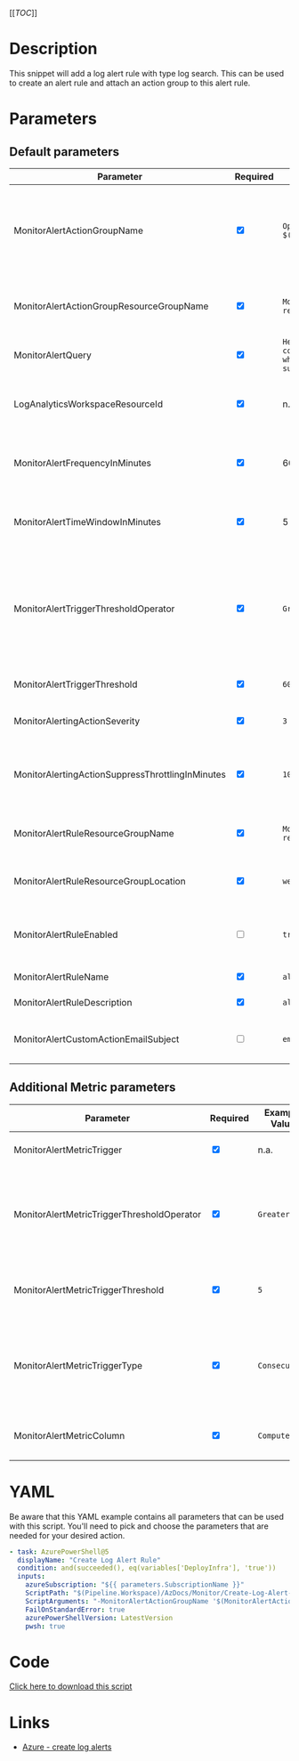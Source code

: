 [[_TOC_]]

# Description

This snippet will add a log alert rule with type log search. This can be used to create an alert rule and attach an action group to this alert rule.

# Parameters

## Default parameters

| Parameter                                        | Required                        | Example Value                                                                                                               | Description                                                                                                                           |
| ------------------------------------------------ | ------------------------------- | --------------------------------------------------------------------------------------------------------------------------- | ------------------------------------------------------------------------------------------------------------------------------------- |
| MonitorAlertActionGroupName                      | <input type="checkbox" checked> | `OpsGenie $(Release.EnvironmentName) alerts`                                                                                | The name of the actiongroup name. This is a function name, so a smart reference to the contents of the actiongroup is advised.        |
| MonitorAlertActionGroupResourceGroupName         | <input type="checkbox" checked> | `Monitoring-release-$(Release.EnvironmentName)`                                                                             | The name of the Resource Group for the action group to be created in.                                                                 |
| MonitorAlertQuery                                | <input type="checkbox" checked> | `Heartbeat \| where Computer contains '$(Containsvalue)' \| where TimeGenerated > ago(1h) \| summarize count() by Computer` | The query that will be used for your log alert.                                                                                       |
| LogAnalyticsWorkspaceResourceId                  | <input type="checkbox" checked> | n.a.                                                                                                                        | The resource id of the log analytics workspace that is used to run your query.                                                        |
| MonitorAlertFrequencyInMinutes                   | <input type="checkbox" checked> | 60                                                                                                                          | The time span over which to execute the MonitorAlertQuery in minutes.                                                                 |
| MonitorAlertTimeWindowInMinutes                  | <input type="checkbox" checked> | 5                                                                                                                           | The frequency on how often the MonitorAlertQuery should be run in minutes.                                                            |
| MonitorAlertTriggerThresholdOperator             | <input type="checkbox" checked> | `GreaterThan`                                                                                                               | The trigger threshold operator can be set for the alert. The value can be one of the following: "GreaterThan", "LessThan" or "Equal". |
| MonitorAlertTriggerThreshold                     | <input type="checkbox" checked> | `60`                                                                                                                        | The threshold for the trigger of the alert can be set.                                                                                |
| MonitorAlertingActionSeverity                    | <input type="checkbox" checked> | `3`                                                                                                                         | The severity for the alert can be set.                                                                                                |
| MonitorAlertingActionSuppressThrottlingInMinutes | <input type="checkbox" checked> | `10`                                                                                                                        | With this value you can suppress the same alerts for a certain amount in minutes.                                                     |
| MonitorAlertRuleResourceGroupName                | <input type="checkbox" checked> | `Monitoring-release-$(Release.EnvironmentName)`                                                                             | The name of the Resource Group the alert rule to be created in.                                                                       |
| MonitorAlertRuleResourceGroupLocation            | <input type="checkbox" checked> | `westeurope`                                                                                                                | The location where the resource group exists.                                                                                         |
| MonitorAlertRuleEnabled                          | <input type="checkbox">         | `true`                                                                                                                      | If the alert rule is enabled upon creation. Has a default value of true.                                                              |
| MonitorAlertRuleName                             | <input type="checkbox" checked> | `alert-rule-name`                                                                                                           | The name of the alert rule.                                                                                                           |
| MonitorAlertRuleDescription                      | <input type="checkbox" checked> | `alert-rule-description`                                                                                                    | The description of the alert rule.                                                                                                    |
| MonitorAlertCustomActionEmailSubject             | <input type="checkbox" >        | `email subject line`                                                                                                        | The subject line of the email can be made custom with this property.                                                                  |

## Additional Metric parameters

| Parameter                                  | Required                        | Example Value | Description                                                                                                                                                                                |
| ------------------------------------------ | ------------------------------- | ------------- | ------------------------------------------------------------------------------------------------------------------------------------------------------------------------------------------ |
| MonitorAlertMetricTrigger                  | <input type="checkbox" checked> | n.a.          | This switch can be set to add metric triggers to the alert rule.                                                                                                                           |
| MonitorAlertMetricTriggerThresholdOperator | <input type="checkbox" checked> | `GreaterThan` | When the switch MonitorAlertMetricTrigger is set, the threshold operator for the trigger has to be filled. These values can be one of the following: "GreaterThan", "LessThan" or "Equal". |
| MonitorAlertMetricTriggerThreshold         | <input type="checkbox" checked> | `5`           | When the switch MonitorAlertMetricTrigger is set, the threshold can be set for the metric trigger.                                                                                         |
| MonitorAlertMetricTriggerType              | <input type="checkbox" checked> | `Consecutive` | When the switch MonitorAlertMetricTrigger is set, the trigger type has to be set for the metric trigger. This can consist of the following two types: "Consecutive" or "Total".            |
| MonitorAlertMetricColumn                   | <input type="checkbox" checked> | `Computer`    | When the switch MonitorAlertMetricTrigger is set, the metric column can be set.                                                                                                            |

# YAML

Be aware that this YAML example contains all parameters that can be used with this script. You'll need to pick and choose the parameters that are needed for your desired action.

```yaml
- task: AzurePowerShell@5
  displayName: "Create Log Alert Rule"
  condition: and(succeeded(), eq(variables['DeployInfra'], 'true'))
  inputs:
    azureSubscription: "${{ parameters.SubscriptionName }}"
    ScriptPath: "$(Pipeline.Workspace)/AzDocs/Monitor/Create-Log-Alert-Rule.ps1"
    ScriptArguments: "-MonitorAlertActionGroupName '$(MonitorAlertActionGroupName)' -MonitorAlertActionGroupResourceGroupName '$(MonitorAlertActionGroupResourceGroupName)' -MonitorAlertQuery '$(MonitorAlertQuery)' -LogAnalyticsWorkspaceResourceId '$(LogAnalyticsWorkspaceResourceId)' -MonitorAlertFrequencyInMinutes '$(MonitorAlertFrequencyInMinutes)' -MonitorAlertTimeWindowInMinutes '$(MonitorAlertTimeWindowInMinutes)' -MonitorAlertMetricTriggerThresholdOperator '$(MonitorAlertMetricTriggerThresholdOperator)' -MonitorAlertMetricTriggerThreshold '$(MonitorAlertMetricTriggerThreshold)' -MonitorAlertMetricTriggerType '$(MonitorAlertMetricTriggerType)' -MonitorAlertMetricColumn '$(MonitorAlertMetricColumn)' -MonitorAlertTriggerThresholdOperator '$(MonitorAlertTriggerThresholdOperator)' -MonitorAlertTriggerThreshold '$(MonitorAlertTriggerThreshold)' -MonitorAlertingActionSeverity '$(MonitorAlertingActionSeverity)' -MonitorAlertingActionSuppressThrottlingInMinutes '$(MonitorAlertingActionSuppressThrottlingInMinutes)' -MonitorAlertRuleResourceGroupName '$(MonitorAlertRuleResourceGroupName)' -MonitorAlertRuleResourceGroupLocation '$(MonitorAlertRuleResourceGroupLocation)' -MonitorAlertRuleEnabled $(MonitorAlertRuleEnabled) -MonitorAlertRuleName '$(MonitorAlertRuleName)' -MonitorAlertRuleDescription '$(MonitorAlertRuleDescription)' -MonitorAlertCustomActionEmailSubject '$(MonitorAlertCustomActionEmailSubject)'"
    FailOnStandardError: true
    azurePowerShellVersion: LatestVersion
    pwsh: true
```

# Code

[Click here to download this script](../../../../src/Monitor/Create-Log-Alert-Rule.ps1)

# Links

- [Azure - create log alerts](https://docs.microsoft.com/nl-nl/azure/azure-monitor/alerts/alerts-log)
